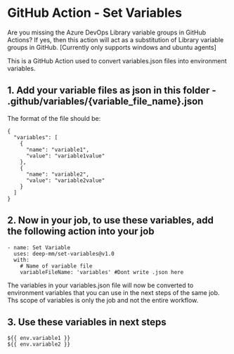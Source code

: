 # GitHub Action - Set Variables
Are you missing the Azure DevOps Library variable groups in GitHub Actions?
If yes, then this action will act as a substitution of Library variable groups in GitHub. [Currently only supports windows and ubuntu agents]

This is a GitHub Action used to convert variables.json files into environment variables.

## 1. Add your variable files as json in this folder - .github/variables/{variable_file_name}.json
The format of the file should be:
```
{
  "variables": [
    {
      "name": "variable1",
      "value": "variable1value"
    },
    {
      "name": "variable2",
      "value": "variable2value"
    }
  ]
}
```

## 2. Now in your job, to use these variables, add the following action into your job
```
- name: Set Variable
  uses: deep-mm/set-variables@v1.0
  with:
    # Name of variable file
    variableFileName: 'variables' #Dont write .json here
```
The variables in your variables.json file will now be converted to environment variables that you can use in the next steps of the same job.
Ths scope of variables is only the job and not the entire workflow.

## 3. Use these variables in next steps
```
${{ env.variable1 }}
${{ env.variable2 }}
```
